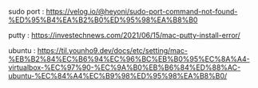 

sudo port : https://velog.io/@heyoni/sudo-port-command-not-found-%ED%95%B4%EA%B2%B0%ED%95%98%EA%B8%B0

putty : https://investechnews.com/2021/06/15/mac-putty-install-error/

ubuntu : https://til.younho9.dev/docs/etc/setting/mac-%EB%B2%84%EC%B6%94%EC%96%BC%EB%B0%95%EC%8A%A4-virtualbox-%EC%97%90-%EC%9A%B0%EB%B6%84%ED%88%AC-ubuntu-%EC%84%A4%EC%B9%98%ED%95%98%EA%B8%B0/



